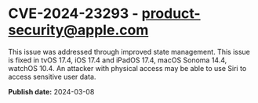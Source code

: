 # CVE-2024-23293 - product-security@apple.com

This issue was addressed through improved state management. This issue is fixed in tvOS 17.4, iOS 17.4 and iPadOS 17.4, macOS Sonoma 14.4, watchOS 10.4. An attacker with physical access may be able to use Siri to access sensitive user data.

**Publish date:** 2024-03-08
